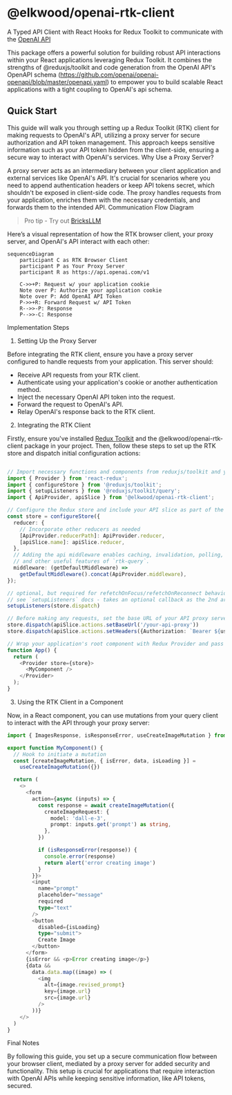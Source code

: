 # @elkwood/openai-rtk-client

A Typed API Client with React Hooks for Redux Toolkit to communicate with the [OpenAI API](https://platform.openai.com/docs/overview)

This package offers a powerful solution for building robust API interactions within your React applications leveraging Redux Toolkit. It combines the strengths of @reduxjs/toolkit and code generation from the OpenAI API's OpenAPI schema (https://github.com/openai/openai-openapi/blob/master/openapi.yaml) to empower you to build scalable React applications with a tight coupling to OpenAI's api schema. 


## Quick Start

This guide will walk you through setting up a Redux Toolkit (RTK) client for making requests to OpenAI's API, utilizing a proxy server for secure authorization and API token management. This approach keeps sensitive information such as your API token hidden from the client-side, ensuring a secure way to interact with OpenAI's services.
Why Use a Proxy Server?

A proxy server acts as an intermediary between your client application and external services like OpenAI's API. It's crucial for scenarios where you need to append authentication headers or keep API tokens secret, which shouldn't be exposed in client-side code. The proxy handles requests from your application, enriches them with the necessary credentials, and forwards them to the intended API.
Communication Flow Diagram

> Pro tip - Try out [BricksLLM](https://github.com/bricks-cloud/BricksLLM)


Here’s a visual representation of how the RTK browser client, your proxy server, and OpenAI's API interact with each other:

```mermaid
sequenceDiagram
    participant C as RTK Browser Client
    participant P as Your Proxy Server
    participant R as https://api.openai.com/v1

    C->>+P: Request w/ your application cookie
    Note over P: Authorize your application cookie
    Note over P: Add OpenAI API Token
    P->>+R: Forward Request w/ API Token
    R-->>-P: Response
    P-->>-C: Response
```

Implementation Steps
1. Setting Up the Proxy Server

Before integrating the RTK client, ensure you have a proxy server configured to handle requests from your application. This server should:

  * Receive API requests from your RTK client.
  * Authenticate using your application's cookie or another authentication method.
  * Inject the necessary OpenAI API token into the request.
  * Forward the request to OpenAI's API.
  * Relay OpenAI's response back to the RTK client.

2. Integrating the RTK Client

Firstly, ensure you've installed [Redux Toolkit](https://www.npmjs.com/package/@reduxjs/toolkit) and the @elkwood/openai-rtk-client package in your project. Then, follow these steps to set up the RTK store and dispatch initial configuration actions:
```typescript

// Import necessary functions and components from reduxjs/toolkit and your OpenAI RTK Query API slice
import { Provider } from 'react-redux';
import { configureStore } from '@reduxjs/toolkit';
import { setupListeners } from '@reduxjs/toolkit/query';
import { ApiProvider, apiSlice } from '@elkwood/openai-rtk-client';

// Configure the Redux store and include your API slice as part of the reducer configuration
const store = configureStore({
  reducer: {
    // Incorporate other reducers as needed
    [ApiProvider.reducerPath]: ApiProvider.reducer,
    [apiSlice.name]: apiSlice.reducer,
  },
  // Adding the api middleware enables caching, invalidation, polling,
  // and other useful features of `rtk-query`.
  middleware: (getDefaultMiddleware) =>
    getDefaultMiddleware().concat(ApiProvider.middleware),
});

// optional, but required for refetchOnFocus/refetchOnReconnect behaviors
// see `setupListeners` docs - takes an optional callback as the 2nd arg for customization
setupListeners(store.dispatch)

// Before making any requests, set the base URL of your API proxy server and optional authorization headers
store.dispatch(apiSlice.actions.setBaseUrl('/your-api-proxy'))
store.dispatch(apiSlice.actions.setHeaders({Authorization: `Bearer ${user_token_from_somewhere}`})

// Wrap your application's root component with Redux Provider and pass the configured store
function App() {
  return (
    <Provider store={store}>
      <MyComponent />
    </Provider>
  );
}
```

3. Using the RTK Client in a Component

Now, in a React component, you can use mutations from your query client to interact with the API through your proxy server:

```typescript
import { ImagesResponse, isResponseError, useCreateImageMutation } from '@elkwood/openai-rtk-client'

export function MyComponent() {
  // Hook to initiate a mutation
  const [createImageMutation, { isError, data, isLoading }] =
    useCreateImageMutation({})

  return (
    <>
      <form
        action={async (inputs) => {
          const response = await createImageMutation({
            createImageRequest: {
              model: 'dall-e-3',
              prompt: inputs.get('prompt') as string,
            },
          })

          if (isResponseError(response)) {
            console.error(response)
            return alert('error creating image')
          }
        }}>
        <input
          name="prompt"
          placeholder="message"
          required
          type="text"
        />
        <button
          disabled={isLoading}
          type="submit">
          Create Image
        </button>
      </form>
      {isError && <p>Error creating image</p>}
      {data &&
        data.data.map((image) => (
          <img
            alt={image.revised_prompt}
            key={image.url}
            src={image.url}
          />
        ))}
    </>
  )
}
```

Final Notes

By following this guide, you set up a secure communication flow between your browser client, mediated by a proxy server for added security and functionality. This setup is crucial for applications that require interaction with OpenAI APIs while keeping sensitive information, like API tokens, secured.